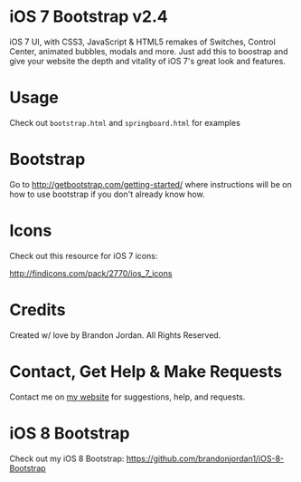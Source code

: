 iOS 7 Bootstrap v2.4
==============

iOS 7 UI, with CSS3, JavaScript & HTML5 remakes of Switches, Control Center, animated bubbles, modals and more.
Just add this to boostrap and give your website the depth and vitality of iOS 7's great look and features.

Usage
==============

Check out `bootstrap.html` and `springboard.html` for examples

Bootstrap
==============
Go to http://getbootstrap.com/getting-started/ where instructions will be on how to use bootstrap if you don't already know how.

Icons
==============
Check out this resource for iOS 7 icons:

http://findicons.com/pack/2770/ios_7_icons

Credits
==============

Created w/ love by Brandon Jordan. All Rights Reserved.

Contact, Get Help & Make Requests
==============
Contact me on <a href='http://brandon-jordan.weebly.com/contact-me'>my website</a> for suggestions, help, and requests.

iOS 8 Bootstrap
==============
Check out my iOS 8 Bootstrap: https://github.com/brandonjordan1/iOS-8-Bootstrap
